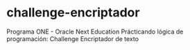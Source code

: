 # challenge-encriptador
Programa ONE - Oracle Next Education
Prácticando lógica de programación: Challenge Encriptador de texto
